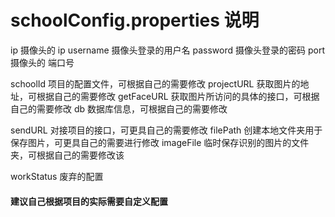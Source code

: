 # schoolConfig.properties 说明
ip 摄像头的 ip
username 摄像头登录的用户名
password 摄像头登录的密码
port 摄像头的 端口号

schoolId 项目的配置文件，可根据自己的需要修改
projectURL 获取图片的地址，可根据自己的需要修改
getFaceURL 获取图片所访问的具体的接口，可根据自己的需要修改
db 数据库信息，可根据自己的需要修改

sendURL 对接项目的接口，可更具自己的需要修改
filePath 创建本地文件夹用于保存图片，可更具自己的需要进行修改
imageFile 临时保存识别的图片的文件夹，可根据自己的需要修改该

workStatus 废弃的配置

#### 建议自己根据项目的实际需要自定义配置
